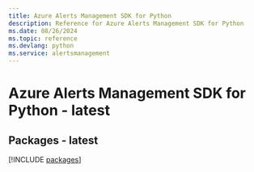 ```yaml
---
title: Azure Alerts Management SDK for Python
description: Reference for Azure Alerts Management SDK for Python
ms.date: 08/26/2024
ms.topic: reference
ms.devlang: python
ms.service: alertsmanagement
---
```

# Azure Alerts Management SDK for Python - latest
## Packages - latest
[!INCLUDE [packages](alerts-management-index.md)]